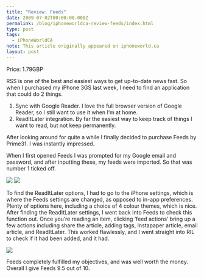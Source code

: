 ```yaml
---
title: "Review: Feeds"
date: 2009-07-02T00:00:00.000Z
permalink: /blog/iphoneworldca-review-feeds/index.html
type: post
tags:
  - iPhoneWorldCA
note: This article originally appeared on iphoneworld.ca
layout: post
---
```


Price: 1.79GBP

RSS is one of the best and easiest ways to get up-to-date news fast. So when I purchased my iPhone 3GS last week, I need to find an application that could do 2 things.

1. Sync with Google Reader. I love the full browser version of Google Reader, so I still want to use it when I’m at home.
2. ReadItLater integration. By far the easiest way to keep track of things I want to read, but not keep permanently.

After looking around for quite a while I finally decided to purchase Feeds by Prime31. I was instantly impressed.

When I first opened Feeds I was prompted for my Google email and password, and after inputting these, my feeds were imported. So that was number 1 ticked off.

![](https://rknightuk.s3.amazonaws.com/site/iphoneworldca/feedsgooglelogin.png)
![](https://rknightuk.s3.amazonaws.com/site/iphoneworldca/feedsmainscreen.png)

To find the ReadItLater options, I had to go to the iPhone settings, which is where the Feeds settings are changed, as opposed to in-app preferences. Plenty of options here, including a choice of 4 colour themes, which is nice. After finding the ReadItLater settings, I went back into Feeds to check this function out. Once you’re reading an item, clicking ‘feed actions’ bring up a few actions including share the article, adding tags, Instapaper article, email article, and ReadItLater. This worked flawlessly, and I went straight into RIL to check if it had been added, and it had.

![](https://rknightuk.s3.amazonaws.com/site/iphoneworldca/feedsfeedoptions.png)

Feeds completely fulfilled my objectives, and was well worth the money. Overall I give Feeds 9.5 out of 10.